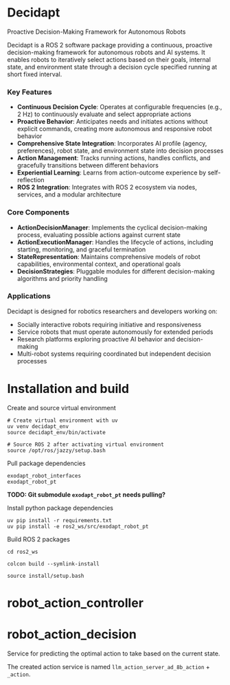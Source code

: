 # Decidapt
Proactive Decision-Making Framework for Autonomous Robots

Decidapt is a ROS 2 software package providing a continuous, proactive decision-making framework for autonomous robots and AI systems. It enables robots to iteratively select actions based on their goals, internal state, and environment state through a decision cycle specified running at short fixed interval.

### Key Features

- **Continuous Decision Cycle**: Operates at configurable frequencies (e.g., 2 Hz) to continuously evaluate and select appropriate actions
- **Proactive Behavior**: Anticipates needs and initiates actions without explicit commands, creating more autonomous and responsive robot behavior
- **Comprehensive State Integration**: Incorporates AI profile (agency, preferences), robot state, and environment state into decision processes
- **Action Management**: Tracks running actions, handles conflicts, and gracefully transitions between different behaviors
- **Experiential Learning**: Learns from action-outcome experience by self-reflection
- **ROS 2 Integration**: Integrates with ROS 2 ecosystem via nodes, services, and a modular architecture

### Core Components

- **ActionDecisionManager**: Implements the cyclical decision-making process, evaluating possible actions against current state
- **ActionExecutionManager**: Handles the lifecycle of actions, including starting, monitoring, and graceful termination
- **StateRepresentation**: Maintains comprehensive models of robot capabilities, environmental context, and operational goals
- **DecisionStrategies**: Pluggable modules for different decision-making algorithms and priority handling

### Applications

Decidapt is designed for robotics researchers and developers working on:

- Socially interactive robots requiring initiative and responsiveness
- Service robots that must operate autonomously for extended periods
- Research platforms exploring proactive AI behavior and decision-making
- Multi-robot systems requiring coordinated but independent decision processes

# Installation and build

Create and source virtual environment
```
# Create virtual environment with uv
uv venv decidapt_env
source decidapt_env/bin/activate

# Source ROS 2 after activating virtual environment
source /opt/ros/jazzy/setup.bash
```

Pull package dependencies
```
exodapt_robot_interfaces
exodapt_robot_pt
```
**TODO: Git submodule `exodapt_robot_pt` needs pulling?**

Install python package dependencies
```
uv pip install -r requirements.txt
uv pip install -e ros2_ws/src/exodapt_robot_pt 
```

Build ROS 2 packages
```
cd ros2_ws

colcon build --symlink-install

source install/setup.bash
```


# robot_action_controller



# robot_action_decision

Service for predicting the optimal action to take based on the current state.

The created action service is named `llm_action_server_ad_8b_action` + `_action`.